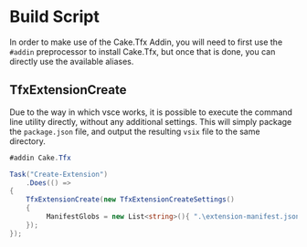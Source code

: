 # Build Script

In order to make use of the Cake.Tfx Addin, you will need to first use the `#addin` preprocessor to install Cake.Tfx, but once that is done, you can directly use the available aliases.

## TfxExtensionCreate

Due to the way in which vsce works, it is possible to execute the command line utility directly, without any additional settings.  This will simply package the `package.json` file, and output the resulting `vsix` file to the same directory.

```csharp
#addin Cake.Tfx

Task("Create-Extension")
    .Does(() =>
{
    TfxExtensionCreate(new TfxExtensionCreateSettings()
    {
         ManifestGlobs = new List<string>(){ ".\extension-manifest.json" }
    });
});
```